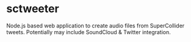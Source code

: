 sctweeter
=========

Node.js based web application to create audio files from SuperCollider tweets. Potentially may include SoundCloud &amp; Twitter integration.